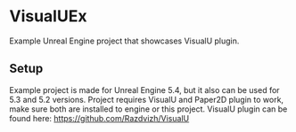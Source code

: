 # VisualUEx
Example Unreal Engine project that showcases VisualU plugin.

## Setup
Example project is made for Unreal Engine 5.4, but it also can be used for 5.3 and 5.2 versions.
Project requires VisualU and Paper2D plugin to work, make sure both are installed to engine or this project.
VisualU plugin can be found here: https://github.com/Razdvizh/VisualU

